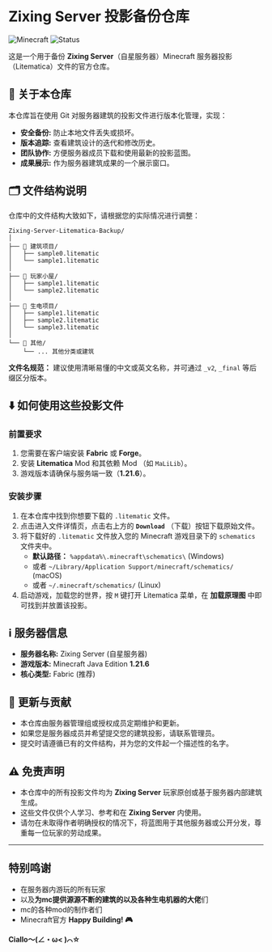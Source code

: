# Zixing Server 投影备份仓库

![Minecraft](https://img.shields.io/badge/Minecraft-1.21.6-00AA00?style=for-the-badge&logo=minecraft) ![Status](https://img.shields.io/badge/项目状态-活跃备份中-success?style=for-the-badge)

这是一个用于备份 **Zixing Server**（自星服务器）Minecraft 服务器投影（Litematica）文件的官方仓库。

## 📖 关于本仓库

本仓库旨在使用 Git 对服务器建筑的投影文件进行版本化管理，实现：
*   **安全备份:** 防止本地文件丢失或损坏。
*   **版本追踪:** 查看建筑设计的迭代和修改历史。
*   **团队协作:** 方便服务器成员下载和使用最新的投影蓝图。
*   **成果展示:** 作为服务器建筑成果的一个展示窗口。

## 🗂️ 文件结构说明

仓库中的文件结构大致如下，请根据您的实际情况进行调整：

```
Zixing-Server-Litematica-Backup/
│
├── 📁 建筑项目/
│   ├── sample0.litematic
│   └── sample1.litematic
│
├── 📁 玩家小屋/
│   ├── sample1.litematic
│   └── sample2.litematic
│
├── 📁 生电项目/
│   ├── sample1.litematic
│   ├── sample2.litematic
│   └── sample3.litematic
│
└── 📁 其他/
    └── ... 其他分类或建筑
```

**文件名规范：** 建议使用清晰易懂的中文或英文名称，并可通过 `_v2`, `_final` 等后缀区分版本。

## ⬇️ 如何使用这些投影文件

### 前置要求
1.  您需要在客户端安装 **Fabric** 或 **Forge**。
2.  安装 **Litematica** Mod 和其依赖 Mod （如 `MaLiLib`）。
3.  游戏版本请确保与服务端一致（**1.21.6**）。

### 安装步骤
1.  在本仓库中找到你想要下载的 `.litematic` 文件。
2.  点击进入文件详情页，点击右上方的 **`Download`** （下载）按钮下载原始文件。
3.  将下载好的 `.litematic` 文件放入您的 Minecraft 游戏目录下的 `schematics` 文件夹中。
    *   **默认路径：** `%appdata%\.minecraft\schematics\` (Windows)
    *   或者 `~/Library/Application Support/minecraft/schematics/` (macOS)
    *   或者 `~/.minecraft/schematics/` (Linux)
4.  启动游戏，加载您的世界，按 `M` 键打开 Litematica 菜单，在 **加载原理图** 中即可找到并放置该投影。

## ℹ️ 服务器信息

*   **服务器名称:** Zixing Server (自星服务器)
*   **游戏版本:** Minecraft Java Edition **1.21.6**
*   **核心类型:** Fabric (推荐) 

## 📜 更新与贡献

*   本仓库由服务器管理组或授权成员定期维护和更新。
*   如果您是服务器成员并希望提交您的建筑投影，请联系管理员。
*   提交时请遵循已有的文件结构，并为您的文件起一个描述性的名字。

## ⚠️ 免责声明

*   本仓库中的所有投影文件均为 **Zixing Server** 玩家原创或基于服务器内部建筑生成。
*   这些文件仅供个人学习、参考和在 **Zixing Server** 内使用。
*   请勿在未取得作者明确授权的情况下，将蓝图用于其他服务器或公开分发，尊重每一位玩家的劳动成果。

---
## 特别鸣谢
* 在服务器内游玩的所有玩家
* 以及**为mc提供源源不断的建筑的以及各种生电机器的大佬**们
* mc的各种mod的制作者们
* Minecraft官方
**Happy Building! 🎮**

**Ciallo～(∠・ω< )⌒☆**
